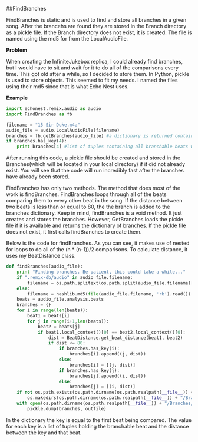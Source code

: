##FindBranches

FindBranches is static and is used to find and store all branches in a given song. After the brancehs are found they are stored in the Branch directory as a pickle file. If the Branch directory does not exist, it is created. The file is named using the md5 for from the LocalAudioFile.

**Problem**

When creating the InfiniteJukebox replica, I could already find branches, but I would have to sit and wait for it to do all of the comparisons every time. This got old after a while, so I decided to store them. In Python, pickle is used to store objects. This seemed to fit my needs. I named the files using their md5 since that is what Echo Nest uses.
 
**Example**

```python
import echonest.remix.audio as audio
import FindBranches as fb

filename = "15 Sir Duke.m4a"
audio_file = audio.LocalAudioFile(filename)
branches = fb.getBranches(audio_file) #a dictionary is returned containing the branches for the given audio_file
if branches.has_key(4):
    print branches[4] #list of tuples containing all branchable beats with their appropriate distance

```

After running this code, a pickle file should be created and stored in the Branches(which will be located in your local directory) if it did not already exist. You will see that the code will run incredibly fast after the branches have already been stored. 

FindBranches has only two methods. The method that does most of the work is findBranches. FindBranches loops through all of the beats comparing them to every other beat in the song. If the distance between two beats is less than or equal to 80, the the branch is added to the branches dictionary. Keep in mind, findBranches is a void method. It just creates and stores the branches. However, GetBranches loads the pickle file if it is available and returns the dictionary of branches. If the pickle file does not exist, it first calls findBranches to create them.

Below is the code for findBranches. As you can see, it makes use of nested for loops to do all of the (n * (n-1))/2 comparisons. To calculate distance, it uses my BeatDistance class.

```python
def findBranches(audio_file):
    print "Finding branches. Be patient, this could take a while..."
    if ".remix-db/audio" in audio_file.filename:
        filename = os.path.splitext(os.path.split(audio_file.filename)[1])[0]
    else:
        filename = hashlib.md5(file(audio_file.filename, 'rb').read()).hexdigest()
    beats = audio_file.analysis.beats
    branches = {}
    for i in range(len(beats)):
        beat1 = beats[i]
        for j in range(i+1,len(beats)):
            beat2 = beats[j]
            if beat1.local_context()[0] == beat2.local_context()[0]:
                dist = BeatDistance.get_beat_distance(beat1, beat2)
                if dist <= 80:
                    if branches.has_key(i):
                        branches[i].append((j, dist))
                    else:
                        branches[i] = [(j, dist)]
                    if branches.has_key(j):
                        branches[j].append((i, dist))
                    else:
                        branches[j] = [(i, dist)]
    if not os.path.exists(os.path.dirname(os.path.realpath(__file__)) + "/Branches"):
        os.makedirs(os.path.dirname(os.path.realpath(__file__)) + "/Branches")
    with open(os.path.dirname(os.path.realpath(__file__)) + "/Branches/" + filename + ".pkl", 'w') as outfile:
        pickle.dump(branches, outfile)
```

In the dictionary the key is equal to the first beat being compared. The value for each key is a list of tuples holding the branchable beat and the distance between the key and that beat. 

